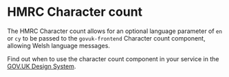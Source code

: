 # HMRC Character count

The HMRC Character count allows for an optional language parameter of `en` or `cy` to be passed to the `govuk-frontend` Character count component, allowing Welsh language messages. 

Find out when to use the character count component in your service in the [GOV.UK Design System](https://design-system.service.gov.uk/components/character-count).

